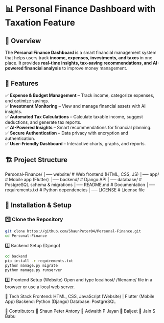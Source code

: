 # 📊 Personal Finance Dashboard with Taxation Feature  

## 🌟 Overview  
The **Personal Finance Dashboard** is a smart financial management system that helps users track **income, expenses, investments, and taxes** in one place. It provides **real-time insights, tax-saving recommendations, and AI-powered financial analysis** to improve money management.  

## 🚀 Features  
✅ **Expense & Budget Management** – Track income, categorize expenses, and optimize savings.  
✅ **Investment Monitoring** – View and manage financial assets with AI insights.  
✅ **Automated Tax Calculations** – Calculate taxable income, suggest deductions, and generate tax reports.  
✅ **AI-Powered Insights** – Smart recommendations for financial planning.  
✅ **Secure Authentication** – Data privacy with encryption and authentication.  
✅ **User-Friendly Dashboard** – Interactive charts, graphs, and reports.  

## 🏗️ Project Structure  
Personal-Finance/ │── website/ # Web frontend (HTML, CSS, JS) │── app/ # Mobile app (Flutter) │── backend/ # Django API │── database/ # PostgreSQL schema & migrations │── README.md # Documentation │── requirements.txt # Python dependencies │── LICENSE # License file

## 🔧 Installation & Setup  
### **1️⃣ Clone the Repository**  
```sh 
git clone https://github.com/ShaunPeter04/Personal-Finance.git
cd Personal-Finance
```
2️⃣ Backend Setup (Django)
```sh
cd backend
pip install -r requirements.txt
python manage.py migrate
python manage.py runserver
```
3️⃣ Frontend Setup (Website)
Open and type localhost/ /filename/ file in a browser or use a local web server.

📌 Tech Stack
Frontend: HTML, CSS, JavaScript (Website) | Flutter (Mobile App)
Backend: Python (Django)
Database: PostgreSQL

🎯 Contributors
👤 Shaun Peter Antony
👤 Adwaith P Jayan
👤 Baljeet
👤 Jain S Babu
